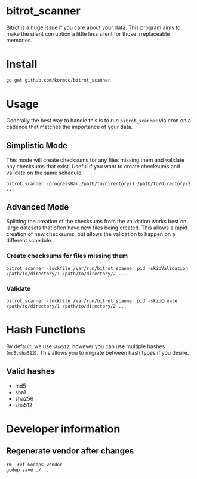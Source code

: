 # bitrot_scanner

[Bitrot](https://arstechnica.com/information-technology/2014/01/bitrot-and-atomic-cows-inside-next-gen-filesystems/) is a huge issue if you care about your data.
This program aims to make the silent corruption a little less silent for those irreplaceable memories.

# Install

`go get github.com/kormoc/bitrot_scanner`

# Usage

Generally the best way to handle this is to run `bitrot_scanner` via cron on a cadence that matches the importance of your data.

## Simplistic Mode

This mode will create checksums for any files missing them and validate any checksums that exist. Useful if you want to create checksums and validate on the same schedule.

`bitrot_scanner -progressBar /path/to/directory/1 /path/to/directory/2 ...`

## Advanced Mode

Splitting the creation of the checksums from the validation works best on large datasets that often have new files being created.
This allows a rapid creation of new checksums, but allows the validation to happen on a different schedule.

### Create checksums for files missing them

`bitrot_scanner -lockfile /var/run/bitrot_scanner.pid -skipValidation /path/to/directory/1 /path/to/directory/2 ...`

### Validate

`bitrot_scanner -lockfile /var/run/bitrot_scanner.pid -skipCreate /path/to/directory/1 /path/to/directory/2 ...`

# Hash Functions

By default, we use `sha512`, however you can use multiple hashes (`md5,sha512`). This allows you to migrate between hash types if you desire.

## Valid hashes

 * md5
 * sha1
 * sha256
 * sha512

# Developer information

## Regenerate vendor after changes

```
rm -rvf Godeps vendor
godep save ./...
```
